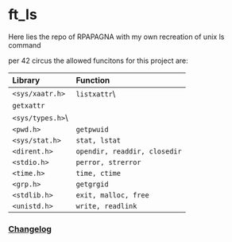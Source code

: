# ft_ls
Here lies the repo of RPAPAGNA with my own recreation of unix ls command

per 42 circus the allowed funcitons for this project are:

| Library        | Function      |
|:-------------- |:------------- |
| `<sys/xaatr.h>` | `listxattr`\
`getxattr` |
| `<sys/types.h>`\
`<pwd.h>` | `getpwuid` |
| `<sys/stat.h>` | `stat, lstat` |
| `<dirent.h>` | `opendir, readdir, closedir` |
| `<stdio.h>` | `perror, strerror` |
| `<time.h>` | `time, ctime` |
| `<grp.h>` | `getgrgid` |
| `<stdlib.h>` | `exit, malloc, free` |
| `<unistd.h>` | `write, readlink` |

### [Changelog]
[Changelog]: https://github.com/rpeepz/ft_ls/blob/master/CHANGELOG.md "updates"
